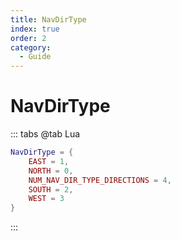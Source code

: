 ```yaml
---
title: NavDirType
index: true
order: 2
category:
  - Guide
---
```


# NavDirType
::: tabs
@tab Lua
```lua
NavDirType = {
    EAST = 1,
    NORTH = 0,
    NUM_NAV_DIR_TYPE_DIRECTIONS = 4,
    SOUTH = 2,
    WEST = 3
}
```
:::